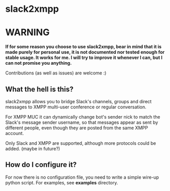 slack2xmpp
==========

WARNING
=======
**If for some reason you choose to use slack2xmpp, bear in mind that it is made purely for personal use, it is not documented nor tested enough for stable usage. It works for me. I will try to improve it whenever I can, but I can not promise you anything.**

Contributions (as well as issues) are welcome :)

What the hell is this?
----------------------
slack2xmpp allows you to bridge Slack's channels, groups and direct messages to XMPP multi-user conference or regular conversation. 

For XMPP MUC it can dynamically change bot's sender nick to match the Slack's message sender username, so that messages appear as sent by different people, even though they are posted from the same XMPP account.

Only Slack and XMPP are supported, although more protocols could be added. (maybe in future?)

How do I configure it?
----------------------
For now there is no configuration file, you need to write a simple wire-up python script. For examples, see **examples** directory.
